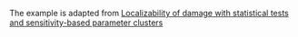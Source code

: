 The example is adapted from [Localizability of damage with statistical tests and sensitivity-based parameter clusters](https://doi.org/10.1016/j.ymssp.2023.110783)
